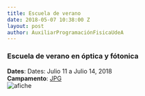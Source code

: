```yaml
---
title: Escuela de verano
date: 2018-05-07 10:38:00 Z
layout: post
author: AuxiliarProgramaciónFisicaUdeA
---
```


### Escuela de verano en óptica y fótonica




__Dates__: Dates: Julio 11 a Julio 14, 2018<br/>
__Campamento__: [JPG](http://www.udea.edu.co/wps/portal/udea/web/inicio/institucional/unidades-academicas/facultades/ciencias-exactas-naturales/institutos/instituto-fisica/contenido/noticias/escuela/!ut/p/z1/1VRNb-IwEP0rcOAYeZxPc4xCWMTyUSBQyKXyOg54lTiUOP349-t0y6pVaSiqOKxzGFt-740yfjMoRmsUS_ogtlSJQtJMnzexezeZOSE2AxhNg1kPfDzA2CRzK5rY6PYFQLqBiX0bRj_mwwB8N_BDb7HCq8BB8UX86aBPNN_2u1Z3ihchvpAPP7ED_iy8mUTT4KY3NL_Gh0-WD1_jNwDiZvkVilHMpNqrHdrsi4OiWZVw2gFavj_tipwf90KWSqiKvbxRByopEprw0qBMh1wwWtaolLIqU_VFB5jgkglatvgTZUrH55akqjrQrL591VPF230r4a20zaw2TUotqTUKqbhOVXRAFkrUch3gJat4Ruu_2DORoI2D04R4DAzCPTDs9JdlUArUoCbYHiHYTj2sqxY3FbZnuq-A08YaRKbdCPjrvCZAf_whxQnvvQcQIH1trmgU2ssxwPRDihPuO_f-G-0f71P_9E10-yD4I1rK4pDrflxcWOjB2QzWNzM0y6_s68rj68pftTgWuN-UH56bTnp8m4dxMN5qWap2hpBpgdb_Ghmtj42M1sdG1hTx-_4-9vVYqnFPCq3_47m0z5f1yonlzkP9kcco3W3zu3FoOW9COci27T_3mPUA/dz/d5/L2dBISEvZ0FBIS9nQSEh/?urile=wcm%3Apath%3A%2FPortalUdeA%2FasPortalUdeA%2FasHomeUdeA%2FasInstitucional%2Funidades-academicas%2FasFacultades%2FCiencias%2BExactas%2By%2BNaturales%2FInstitutos%2FInstituto%2Bde%2BF%2521c3%2521adsica%2FContenido%2Fnoticias%2Fescuela)<br/>
![afiche](http://fisica.udea.edu.co/images/others/afiche.png)

<!-- more -->